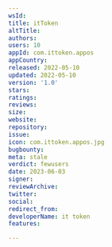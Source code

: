 ```yaml
---
wsId: 
title: itToken
altTitle: 
authors: 
users: 10
appId: com.ittoken.appos
appCountry: 
released: 2022-05-10
updated: 2022-05-10
version: '1.0'
stars: 
ratings: 
reviews: 
size: 
website: 
repository: 
issue: 
icon: com.ittoken.appos.jpg
bugbounty: 
meta: stale
verdict: fewusers
date: 2023-06-03
signer: 
reviewArchive: 
twitter: 
social: 
redirect_from: 
developerName: it token
features: 

---
```



